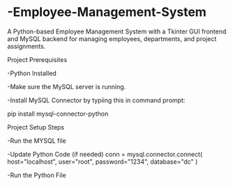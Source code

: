 # -Employee-Management-System
A Python-based Employee Management System with a Tkinter GUI frontend and MySQL backend for managing employees, departments, and project assignments.


Project Prerequisites

-Python Installed

-Make sure the MySQL server is running.

-Install MySQL Connector by typiing this in command prompt:

pip install mysql-connector-python

Project Setup Steps

-Run the MYSQL file

-Update Python Code (if needed)
conn = mysql.connector.connect(
    host="localhost",
    user="root",
    password="1234",
    database="dc"
)

-Run the Python File
